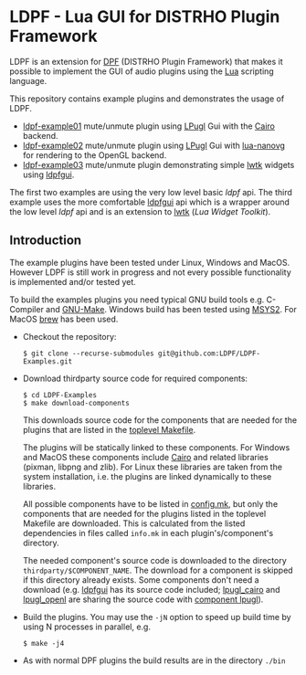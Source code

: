 # LDPF - Lua GUI for DISTRHO Plugin Framework


LDPF is an extension for [DPF] (DISTRHO Plugin Framework) that makes it 
possible to implement the GUI of audio plugins using the [Lua] scripting language.

This repository contains example plugins and demonstrates the usage of LDPF.

* [ldpf-example01] mute/unmute plugin using [LPugl] Gui with the [Cairo] backend.
* [ldpf-example02] mute/unmute plugin using [LPugl] Gui with [lua-nanovg] for
   rendering to the OpenGL backend.
* [ldpf-example03] mute/unmute plugin demonstrating simple [lwtk] widgets using [ldpfgui].

The first two examples are using the very low level basic *ldpf* api.
The third example uses the more comfortable [ldpfgui] api which is a wrapper 
around the low level *ldpf* api and is an extension to [lwtk] (*Lua Widget Toolkit*).

## Introduction

The example plugins have been tested under Linux, Windows and MacOS. However
LDPF is still work in progress and not every possible functionality is implemented
and/or tested yet.

To build the examples plugins you need typical GNU build tools e.g.
C-Compiler and [GNU-Make]. Windows build has been tested using [MSYS2]. For MacOS [brew] has been used.

* Checkout the repository:

  ```shell
  $ git clone --recurse-submodules git@github.com:LDPF/LDPF-Examples.git
  ```

* Download thirdparty source code for required components:

  ```shell
  $ cd LDPF-Examples
  $ make download-components
  ```
  
  This downloads source code for the components that are needed for the plugins
  that are listed in the [toplevel Makefile]. 
  
  The plugins will be statically linked to these components. For Windows and
  MacOS these components include  [Cairo]  and related libraries (pixman, libpng
  and zlib). For Linux these  libraries are taken from the system installation,
  i.e. the plugins are linked  dynamically to these libraries.
  
  All possible components have to be listed in [config.mk], but only the components
  that are needed for the plugins listed in the toplevel Makefile are downloaded.
  This is calculated from the listed dependencies in files called `info.mk` in 
  each plugin's/component's directory.

  The needed component's source code is downloaded to the directory 
  `thirdparty/$COMPONENT_NAME`. The download for a component is skipped if 
  this directory already exists. Some components don't need a download (e.g. 
  [ldpfgui] has its source code included; [lpugl_cairo] and [lpugl_openl]
  are sharing the source code with [component lpugl]).

* Build the plugins. You may use the `-jN` option to speed up build time by using N processes in parallel, e.g.

  ```shell
  $ make -j4
  ```

* As with normal DPF plugins the build results are in the directory `./bin`
  

[DPF]:                   https://github.com/DISTRHO/DPF
[ldpf-example01]:        ./plugins/example01/
[ldpf-example02]:        ./plugins/example02/
[ldpf-example03]:        ./plugins/example03/
[LPugl]:                 https://github.com/osch/lua-lpugl
[lwtk]:                  https://github.com/osch/lua-lwtk
[lua-nanovg]:            https://github.com/starwing/lua-nanovg
[Lua]:                   https://www.lua.org/
[GNU-Make]:              https://www.gnu.org/software/make/
[MSYS2]:                 https://www.msys2.org/
[brew]:                  https://brew.sh/
[toplevel Makefile]:     ./Makefile
[Cairo]:                 https://www.cairographics.org/
[config.mk]:             ./config.mk
[ldpfgui]:               https://github.com/LDPF/LDPF/tree/master/components/ldpfgui
[component lpugl]:       https://github.com/LDPF/LDPF/tree/master/components/lpugl
[lpugl_cairo]:           https://github.com/LDPF/LDPF/tree/master/components/lpugl_cairo
[lpugl_openl]:           https://github.com/LDPF/LDPF/tree/master/components/lpugl_opengl
